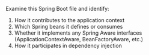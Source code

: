 Examine this Spring Boot file and identify:
1. How it contributes to the application context
2. Which Spring beans it defines or consumes
3. Whether it implements any Spring Aware interfaces (ApplicationContextAware, BeanFactoryAware, etc.)
4. How it participates in dependency injection
